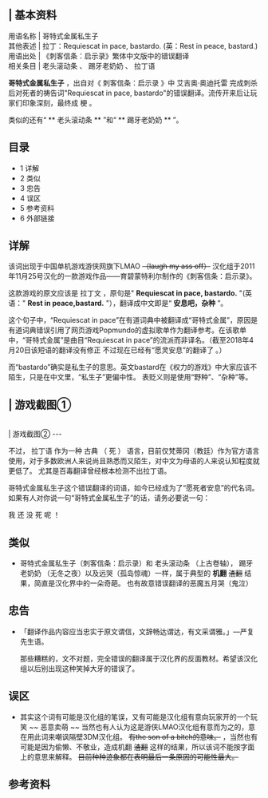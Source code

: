 |  **基本资料**  
---  
用语名称  |  哥特式金属私生子   
其他表述  |  拉丁：Requiescat in pace, bastardo.  (英：Rest in peace, bastard.)   
用语出处  |  《刺客信条：启示录》繁体中文版中的错误翻译   
相关条目  |  老头滚动条  、  踢牙老奶奶  、  拉丁语   
  
**哥特式金属私生子** ，出自对《  刺客信条：启示录  》中  艾吉奥·奥迪托雷  完成刺杀后对死者的祷告词"Requiescat in pace,
bastardo"的错误翻译。流传开来后让玩家们印象深刻，最终成  梗  。

类似的还有“ ** 老头滚动条  ** ”和“ ** 踢牙老奶奶  ** ”。

##  目录

  * 1  详解 
  * 2  类似 
  * 3  忠告 
  * 4  误区 
  * 5  参考资料 
  * 6  外部链接 

##  详解

该词出现于中国单机游戏游侠网旗下LMAO ~~（laugh my ass off）~~
汉化组于2011年11月25号汉化的一款游戏作品——育碧蒙特利尔制作的《刺客信条：启示录》。

这款游戏的原文应该是  拉丁文  ，原句是" **Requiescat in pace, bastardo.** "(英语：" **Rest in
peace,bastard.** "），翻译成中文即是“ **安息吧，杂种** ”。

这个句子中，“Requiescat in
pace”在有道词典中被翻译成“哥特式金属”，原因是有道词典错误引用了网页游戏Popmundo的虚拟歌单作为翻译参考。在该歌单中，“哥特式金属”是曲目“Requiescat
in pace”的流派而非译名。（截至2018年4月20日该短语的翻译没有修正  不过现在已经有“愿灵安息”的翻译了  。）

而“bastardo”确实是私生子的意思。英文bastard在《权力的游戏》中大家应该不陌生，只是在中文里，“私生子”更偏中性。
表贬义则是使用“野种”、“杂种”等。

|  游戏截图①  
---  
</br>  
|  游戏截图②  
---  
</br>  
  
不过，  拉丁语  作为一种  古典  （  死  ）
语言，目前仅梵蒂冈（教廷）作为官方语言使用，对于多数欧洲人来说尚且熟悉而又陌生，对中文为母语的人来说认知程度就更低了。
尤其是百毒翻译曾经根本检测不出拉丁语。

哥特式金属私生子这个错误翻译的词语，如今已经成为了“愿死者安息”的代名词。如果有人对你说一句“哥特式金属私生子”的话，请务必要说一句：

我  还  没  死  呢  ！

##  类似

  * 哥特式金属私生子（刺客信条：启示录）和  老头滚动条  （上古卷轴），  踢牙老奶奶  （无冬之夜）以及远哭（孤岛惊魂）一样，属于典型的 **机翻** ~~渣翻~~ 结果，简直是汉化界中的一朵奇葩。  也有故意错误翻译的恶魔五月哭（鬼泣） 

##  忠告

  * 「翻译作品内容应当忠实于原文谓信，文辞畅达谓达，有文采谓雅。」—严复先生语。 

     那些糟糕的，文不对题，完全错误的翻译属于汉化界的反面教材。希望该汉化组以后别出现这种笑掉大牙的错误了。 

##  误区

  * 其实这个词有可能是汉化组的笔误，又有可能是汉化组有意向玩家开的一个玩笑 ~~ 恶意卖萌  ~~ 当然也有人认为这是游侠LMAO汉化组有意而为之的，意在用此词来嘲讽隔壁3DM汉化组。  ~~有the son of a bitch的意味。~~ ，当然也有可能是因为偷懒、不敬业，造成机翻 ~~渣翻~~ 这样的结果，所以该词不能按字面上的意思来解释。 ~~目前种种迹象都在表明最后一条原因的可能性最大。~~

##  参考资料

  